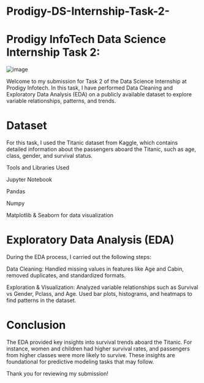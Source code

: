 # Prodigy-DS-Internship-Task-2-

# Prodigy InfoTech Data Science Internship Task 2:

![image](https://github.com/user-attachments/assets/ce843b51-cbca-4e5d-9380-ae052ded8dfa)

Welcome to my submission for Task 2 of the Data Science Internship at Prodigy Infotech. In this task, I have performed Data Cleaning and Exploratory Data Analysis (EDA) on a publicly available dataset to explore variable relationships, patterns, and trends.

# Dataset
For this task, I used the Titanic dataset from Kaggle, which contains detailed information about the passengers aboard the Titanic, such as age, class, gender, and survival status.

Tools and Libraries Used

Jupyter Notebook

Pandas

Numpy

Matplotlib & Seaborn for data visualization



# Exploratory Data Analysis (EDA)

During the EDA process, I carried out the following steps:

Data Cleaning: Handled missing values in features like Age and Cabin, removed duplicates, and standardized formats.

Exploration & Visualization: Analyzed variable relationships such as Survival vs Gender, Pclass, and Age. Used bar plots, histograms, and heatmaps to find patterns in the dataset.



# Conclusion

The EDA provided key insights into survival trends aboard the Titanic. For instance, women and children had higher survival rates, and passengers from higher classes were more likely to survive. These insights are foundational for predictive modeling tasks that may follow.

Thank you for reviewing my submission!




